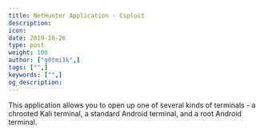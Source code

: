 ```yaml
---
title: NetHunter Application - Csploit
description:
icon:
date: 2019-10-26
type: post
weight: 100
author: ["g0tmi1k",]
tags: ["",]
keywords: ["",]
og_description:
---
```


This application allows you to open up one of several kinds of terminals - a chrooted Kali terminal, a standard Android terminal, and a root Android terminal.
